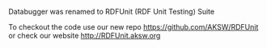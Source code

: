 Databugger was renamed to RDFUnit (RDF Unit Testing) Suite

To checkout the code use our new repo https://github.com/AKSW/RDFUnit
or check our website http://RDFUnit.aksw.org


